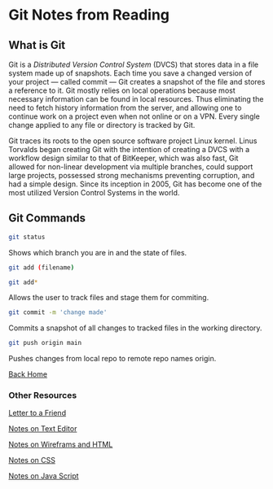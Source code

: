 # Git Notes from Reading

## What is Git

Git is a *Distributed Version Control System* (DVCS) that stores data in a file system made up of snapshots. Each time you save a changed version of your project — called commit — Git creates a snapshot of the file and stores a reference to it. Git mostly relies on local operations because most necessary information can be found in local resources. Thus eliminating the need to fetch history information from the server, and allowing one to continue work on a project even when not online or on a VPN. Every single change applied to any file or directory is tracked by Git.

Git traces its roots to the open source software project Linux kernel. Linus Torvalds began creating Git with the intention of creating a DVCS with a workflow design similar to that of BitKeeper, which was also fast, Git allowed for non-linear development via multiple branches, could support large projects, possessed strong mechanisms preventing corruption, and had a simple design. Since its inception in 2005, Git has become one of the most utilized Version Control Systems in the world.

## Git Commands

~~~bash
git status
~~~

Shows which branch you are in and the state of files.  

~~~bash
git add (filename)

git add*
~~~

Allows the user to track files and stage them for commiting.

~~~bash
git commit -m 'change made'
~~~

Commits a snapshot of all changes to tracked files in the working directory.

~~~bash
git push origin main
~~~

Pushes changes from local repo to remote repo names origin.

[Back Home](/README.md)

### Other Resources

[Letter to a Friend](/SummeryForAFriend.md)

[Notes on Text Editor](/TextEditorCommand.md)

[Notes on Wireframs and HTML](/WireframeHTML.md)

[Notes on CSS](/CSSnotes.md)

[Notes on Java Script](/js1.md)

